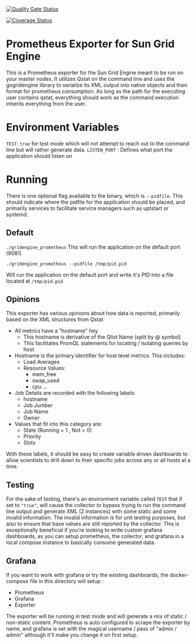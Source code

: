 [![Quality Gate Status](https://sonarcloud.io/api/project_badges/measure?project=metrumresearchgroup_gridengine_prometheus&metric=alert_status)](https://sonarcloud.io/dashboard?id=metrumresearchgroup_gridengine_prometheus)

[![Coverage Status](https://coveralls.io/repos/github/metrumresearchgroup/gridengine_prometheus/badge.svg?branch=master)](https://coveralls.io/github/metrumresearchgroup/gridengine_prometheus?branch=master)

# Prometheus Exporter for Sun Grid Engine

This is a Prometheus exporter for the Sun Grid Engine meant to be run on your master nodes. It utilizes Qstat on the command line and uses the gogridengine library to serialize its XML output into native objects and then format for prometheus consumption. As long as the path for the executing user contains qstat, everything should work as the command execution inherits everything from the user. 

# Environment Variables
`TEST`: `true` for test mode which will not attempt to reach out to the command line but will rather generate data. 
`LISTEN_PORT` : Defines what port the application should listen on

# Running
There is one optional flag available to the binary, which is `--pidfile`. This should indicate where the pidfile for the application should be placed, and primarily services to facilitate service managers such as uptstart or systemd.

## Default
`./gridengine_prometheus`
This will run the application on the default port (9081)

`./gridengine_prometheus --pidfile /tmp/pid.pid`

Will run the application on the default port and write it's PID into a file located at `/tmp/pid.pid`

## Opinions

This exporter has various opinions about how data is reported, primarily based on the XML structures from Qstat:

* All metrics have a "hostname" hey
    * This hostname is derivative of the Qlist Name (split by @ symbol)
    * This facilitates PromQL statements for locating / isolating queries by host
* Hostname is the primary identifier for host level metrics. This includes:
    * Load Averages
    * Resource Values:
        * mem_free
        * swap_used
        * cpu ...
* Job Details are recorded with the following labels:
    * hostname
    * Job Jumber
    * Job Name
    * Owner
* Values that fit into this category are:
    * State (Running = 1 , Not = 0)
    * Priority
    * Slots

With these labels, it should be easy to create variable driven dashboards to allow scientists to drill down to their specific jobs across any or all hosts at a time. 

## Testing
For the sake of testing, there's an environment variable called `TEST` that if set to `"true"`, will cause the collector to bypass trying to run the command line output and generate XML (2 instances) with some static and some invalid information. The invalid information is for unit testing purposes, but also to ensure that base values are still reported by the collector. This is exceptionally beneficial if you're looking to write custom grafana dashboards, as you can setup prometheus, the collector, and grafana in a local compose instance to basically consume generated data. 

## Grafana

If you want to work with grafana or try the existing dashboards, the docker-compose file in this directory will setup :

* Prometheus
* Grafana
* Exporter

The exporter will be running in test mode and will generate a mix of static / non-static content. Prometheus is auto configured to scrape the exporter by name, and grafana is set with the magical username / pass of "admin / admin" although it'll make you change it on first setup. 
